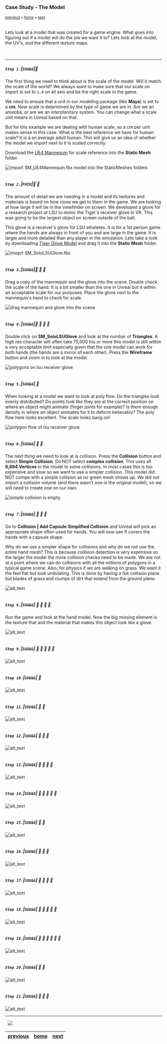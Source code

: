 <img src="https://via.placeholder.com/1000x4/45D7CA/45D7CA" alt="drawing" height="4px"/>

### Case Study - The Model

<sub>[previous](../normal-maps/README.md#user-content-normal-maps) • [home](../README.md#user-content-ue4-static-meshes) • [next](../)</sub>

<img src="https://via.placeholder.com/1000x4/45D7CA/45D7CA" alt="drawing" height="4px"/>

Lets look at a model that was created for a game engine.  What goes into figuring out if a model will do the job we want it to?  Lets look at the model, the UV's, and the different texture maps.

<br>

---

##### `Step 1.`\|`SUU&G`|:small_blue_diamond:

The first thing we need to think about is the scale of the model.  Will it match the scale of the world? We always want to make sure that our scale on import is set to `1.0` on all axis and be the right scale in the game.  

We need to ensure that a unit in our modeling package (like **Maya**) is set to a **cm**. Now scale is determined by the type of game we are in.  Are we an ameoba, or are we an interplanitary system.  You can change what a scale unit means in Unreal based on that.

But for this example we are dealing with human scale, so a cm per unit makes sense in this case. What is the best reference we have for human scale?  It is a an average adult human.  This will give us an idea of whether the model we import next to it is scaled correctly.

Download the [UE4 Mannequin](../Assets/SM_UE4Mannequin.fbx) for scale reference into the **Static Mesh** folder.  

![import SM_UE4Mannequin.fbx model into the StaticMeshes folders](images/image_84.jpg)

<img src="https://via.placeholder.com/500x2/45D7CA/45D7CA" alt="drawing" height="2px" alt = ""/>

##### `Step 2.`\|`FHIU`|:small_blue_diamond: :small_blue_diamond: 

The amount of detail we are needing in a model and its textures and materials is based on how close we get to them in the game. We are looking at how large it will be in the viewfinder on screen.  We developed a glove for a research project at LSU to mimic the Tiger's receiver glove in VR.  This was going to be the largest object on screen outside of the ball. 

This glove is a receiver's glove for LSU atheletes. It is for a 1st person game where the hands are always in front of you and are large in the game.  It is larger and more detailed than any player in the simulation. Lets take a look by downloading [Tiger Glove Model](../Assets/SM_SoloLSUGlove.fbx) and drag it into the **Static Mesh** folder.

![imoprt SM_SoloLSUGlove.fbx](images/image_85.jpg)

<img src="https://via.placeholder.com/500x2/45D7CA/45D7CA" alt="drawing" height="2px" alt = ""/>

##### `Step 3.`\|`SUU&G`|:small_blue_diamond: :small_blue_diamond: :small_blue_diamond:

Drag a copy of the mannequin and the glove into the scene.  Double check the scale of the hand.  It is a bit smaller than the one in Unreal but it within an acceptable scale for our purposes. Place the glove next to the mannequin's hand to check for scale.

![drag mannequin and glove into the scene](images/image_88.jpg)

<img src="https://via.placeholder.com/500x2/45D7CA/45D7CA" alt="drawing" height="2px" alt = ""/>

##### `Step 4.`\|`SUU&G`|:small_blue_diamond: :small_blue_diamond: :small_blue_diamond: :small_blue_diamond:

Double click on **SM_SoloLSUGlove** and look at the number of **Triangles**.  A high res character will often take 75,000 tris or more this model is still within a very acceptable limit especially given that the one model can work for both hands (the hands are a mirror of each other).  Press the **Wireframe** button and zoom in to look at the model.

![polygons on lsu receiver glove](images/image_89.jpg)

<img src="https://via.placeholder.com/500x2/45D7CA/45D7CA" alt="drawing" height="2px" alt = ""/>

##### `Step 5.`\|`SUU&G`| :small_orange_diamond:

When looking at a model we want to look at poly flow.  Do the triangles look evenly distributed?  Do points look like they are at the correct position on where an object might animate (finger joints for example)?  Is there enough density in where an object animates for it to deform believably? The poly flow here looks excellent. The scale looks bang on! 

![polygon flow of lsu receiver glove](images/image_90.jpg)

<img src="https://via.placeholder.com/500x2/45D7CA/45D7CA" alt="drawing" height="2px" alt = ""/>

##### `Step 6.`\|`SUU&G`| :small_orange_diamond: :small_blue_diamond:

The next thing we need to look at is collision.  Press the **Collision** button and select **Simple Collision**.  Do NOT select **complex collision**. This uses all **6,694 Vertices** in the model to solve collisions.  In most cases this is too expensive and slow so we want to use a simpler collision.  This model did NOT compe with a simple collision as no green mesh shows up. We did not import a collision volume (and there wasn't one in the original model), so we will need to create one on our own.

![simple collision is empty](images/image_91.jpg)

<img src="https://via.placeholder.com/500x2/45D7CA/45D7CA" alt="drawing" height="2px" alt = ""/>

##### `Step 7.`\|`SUU&G`| :small_orange_diamond: :small_blue_diamond: :small_blue_diamond:

Go to **Collision | Add Capsule Simplified Collision** and Unreal will pick an appropriate shape often used for hands. You will now see if covers the hands with a capsule shape. 

Why do we use a simpler shape for collisions and why do we not use the entire hand mesh?  This is because collision detection is very expensive so the larger the model the more collision checks need to be made.  We are not at a point where we can do collisions with all the millions of polygons in a typical game scene.  Also, for physics if we are walking on grass.  We want it the feel flat but look undulating.  This is done by having a flat collision plane but blades of grass and clumps of dirt that extend from the ground plane.

![alt_text](images/image_92.jpg)

<img src="https://via.placeholder.com/500x2/45D7CA/45D7CA" alt="drawing" height="2px" alt = ""/>

##### `Step 8.`\|`SUU&G`| :small_orange_diamond: :small_blue_diamond: :small_blue_diamond: :small_blue_diamond:

Run the game and look at the hand model.  Now the big missing element is the texture that and the material that makes this object look like a glove.

![alt_text](images/.jpg)

<img src="https://via.placeholder.com/500x2/45D7CA/45D7CA" alt="drawing" height="2px" alt = ""/>

##### `Step 9.`\|`SUU&G`| :small_orange_diamond: :small_blue_diamond: :small_blue_diamond: :small_blue_diamond: :small_blue_diamond:

![alt_text](images/.jpg)

<img src="https://via.placeholder.com/500x2/45D7CA/45D7CA" alt="drawing" height="2px" alt = ""/>

##### `Step 10.`\|`SUU&G`| :large_blue_diamond:

![alt_text](images/.jpg)

<img src="https://via.placeholder.com/500x2/45D7CA/45D7CA" alt="drawing" height="2px" alt = ""/>

##### `Step 11.`\|`SUU&G`| :large_blue_diamond: :small_blue_diamond: 

![alt_text](images/.jpg)

<img src="https://via.placeholder.com/500x2/45D7CA/45D7CA" alt="drawing" height="2px" alt = ""/>


##### `Step 12.`\|`SUU&G`| :large_blue_diamond: :small_blue_diamond: :small_blue_diamond: 

![alt_text](images/.jpg)

<img src="https://via.placeholder.com/500x2/45D7CA/45D7CA" alt="drawing" height="2px" alt = ""/>

##### `Step 13.`\|`SUU&G`| :large_blue_diamond: :small_blue_diamond: :small_blue_diamond:  :small_blue_diamond: 

![alt_text](images/.jpg)

<img src="https://via.placeholder.com/500x2/45D7CA/45D7CA" alt="drawing" height="2px" alt = ""/>

##### `Step 14.`\|`SUU&G`| :large_blue_diamond: :small_blue_diamond: :small_blue_diamond: :small_blue_diamond:  :small_blue_diamond: 

![alt_text](images/.jpg)

<img src="https://via.placeholder.com/500x2/45D7CA/45D7CA" alt="drawing" height="2px" alt = ""/>

##### `Step 15.`\|`SUU&G`| :large_blue_diamond: :small_orange_diamond: 

![alt_text](images/.jpg)

<img src="https://via.placeholder.com/500x2/45D7CA/45D7CA" alt="drawing" height="2px" alt = ""/>

##### `Step 16.`\|`SUU&G`| :large_blue_diamond: :small_orange_diamond:   :small_blue_diamond: 

![alt_text](images/.jpg)

<img src="https://via.placeholder.com/500x2/45D7CA/45D7CA" alt="drawing" height="2px" alt = ""/>

##### `Step 17.`\|`SUU&G`| :large_blue_diamond: :small_orange_diamond: :small_blue_diamond: :small_blue_diamond:

![alt_text](images/.jpg)

<img src="https://via.placeholder.com/500x2/45D7CA/45D7CA" alt="drawing" height="2px" alt = ""/>

##### `Step 18.`\|`SUU&G`| :large_blue_diamond: :small_orange_diamond: :small_blue_diamond: :small_blue_diamond: :small_blue_diamond:

![alt_text](images/.jpg)

<img src="https://via.placeholder.com/500x2/45D7CA/45D7CA" alt="drawing" height="2px" alt = ""/>

##### `Step 19.`\|`SUU&G`| :large_blue_diamond: :small_orange_diamond: :small_blue_diamond: :small_blue_diamond: :small_blue_diamond: :small_blue_diamond:

![alt_text](images/.jpg)

<img src="https://via.placeholder.com/500x2/45D7CA/45D7CA" alt="drawing" height="2px" alt = ""/>

##### `Step 20.`\|`SUU&G`| :large_blue_diamond: :large_blue_diamond:

![alt_text](images/.jpg)

<img src="https://via.placeholder.com/500x2/45D7CA/45D7CA" alt="drawing" height="2px" alt = ""/>

##### `Step 21.`\|`SUU&G`| :large_blue_diamond: :large_blue_diamond: :small_blue_diamond:

![alt_text](images/.jpg)

___

<img src="https://via.placeholder.com/1000x4/dba81a/dba81a" alt="drawing" height="4px" alt = ""/>

<img src="https://via.placeholder.com/1000x100/45D7CA/000000/?text=Next Up - ADD NEXT TITLE">

<img src="https://via.placeholder.com/1000x4/dba81a/dba81a" alt="drawing" height="4px" alt = ""/>

| [previous](../normal-maps/README.md#user-content-normal-maps)| [home](../README.md#user-content-ue4-static-meshes) | [next](../)|
|---|---|---|
